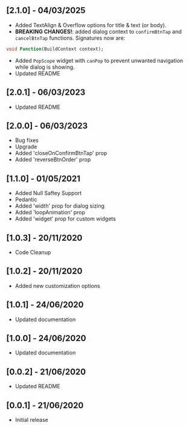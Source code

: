 ## [2.1.0] - 04/03/2025

- Added TextAlign & Overflow options for title & text (or body).
- **BREAKING CHANGES!**: added dialog context to `confirmBtnTap` and `cancelBtnTap` functions. Signatures now are:
```dart
void Function(BuildContext context);
```
- Added `PopScope` widget with `canPop` to prevent unwanted navigation while dialog is showing.
- Updated README

## [2.0.1] - 06/03/2023

- Updated README

## [2.0.0] - 06/03/2023

- Bug fixes
- Upgrade
- Added 'closeOnConfirmBtnTap' prop
- Added 'reverseBtnOrder' prop

## [1.1.0] - 01/05/2021

- Added Null Saftey Support
- Pedantic
- Added 'width' prop for dialog sizing
- Added 'loopAnimation' prop
- Added 'widget' prop for custom widgets

## [1.0.3] - 20/11/2020

- Code Cleanup

## [1.0.2] - 20/11/2020

- Added new customization options

## [1.0.1] - 24/06/2020

- Updated documentation

## [1.0.0] - 24/06/2020

- Updated documentation

## [0.0.2] - 21/06/2020

- Updated README

## [0.0.1] - 21/06/2020

- Initial release
